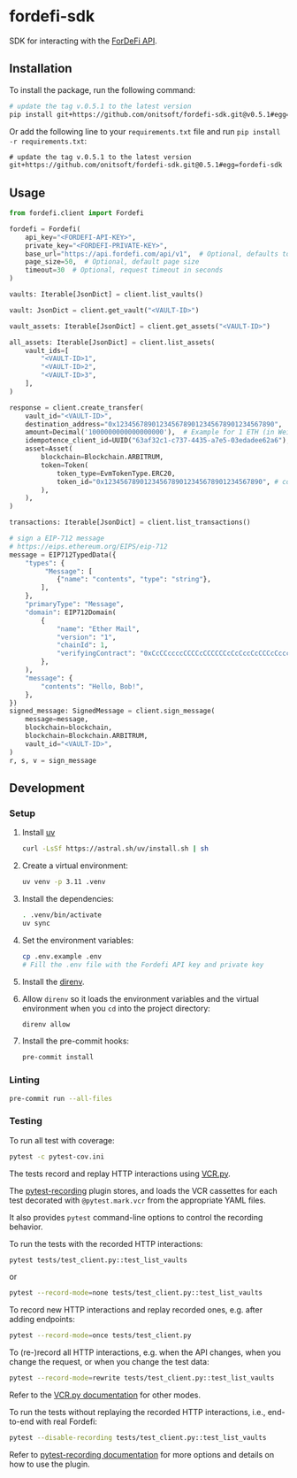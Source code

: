 # fordefi-sdk

SDK for interacting with the [ForDeFi API](https://docs.fordefi.com/api/openapi).

## Installation

To install the package, run the following command:

```bash
# update the tag v.0.5.1 to the latest version
pip install git+https://github.com/onitsoft/fordefi-sdk.git@v0.5.1#egg=fordefi-sdk
```

Or add the following line to your `requirements.txt` file and
run `pip install -r requirements.txt`:

```txt
# update the tag v.0.5.1 to the latest version
git+https://github.com/onitsoft/fordefi-sdk.git@0.5.1#egg=fordefi-sdk
```

## Usage

```python
from fordefi.client import Fordefi

fordefi = Fordefi(
    api_key="<FORDEFI-API-KEY>",
    private_key="<FORDEFI-PRIVATE-KEY>",
    base_url="https://api.fordefi.com/api/v1",  # Optional, defaults to this URL
    page_size=50,  # Optional, default page size
    timeout=30  # Optional, request timeout in seconds
)

vaults: Iterable[JsonDict] = client.list_vaults()

vault: JsonDict = client.get_vault("<VAULT-ID>")

vault_assets: Iterable[JsonDict] = client.get_assets("<VAULT-ID>")

all_assets: Iterable[JsonDict] = client.list_assets(
    vault_ids=[
        "<VAULT-ID>1",
        "<VAULT-ID>2",
        "<VAULT-ID>3",
    ],
)

response = client.create_transfer(
    vault_id="<VAULT-ID>",
    destination_address="0x1234567890123456789012345678901234567890",
    amount=Decimal('1000000000000000000'),  # Example for 1 ETH (in Wei)
    idempotence_client_id=UUID("63af32c1-c737-4435-a7e5-03edadee62a6"),
    asset=Asset(
        blockchain=Blockchain.ARBITRUM,
        token=Token(
            token_type=EvmTokenType.ERC20,
            token_id="0x1234567890123456789012345678901234567890", # contract address
        ),
    ),
)

transactions: Iterable[JsonDict] = client.list_transactions()

# sign a EIP-712 message
# https://eips.ethereum.org/EIPS/eip-712
message = EIP712TypedData({
    "types": {
         "Message": [
            {"name": "contents", "type": "string"},
        ],
    },
    "primaryType": "Message",
    "domain": EIP712Domain(
        {
            "name": "Ether Mail",
            "version": "1",
            "chainId": 1,
            "verifyingContract": "0xCcCCccccCCCCcCCCCCCcCcCccCcCCCcCcccccccC",
        },
    ),
    "message": {
        "contents": "Hello, Bob!",
    },
})
signed_message: SignedMessage = client.sign_message(
    message=message,
    blockchain=blockchain,
    blockchain=Blockchain.ARBITRUM,
    vault_id="<VAULT-ID>",
)
r, s, v = sign_message
```

## Development

### Setup

1. Install [uv](https://docs.astral.sh/uv/getting-started/installation/)

   ```bash
   curl -LsSf https://astral.sh/uv/install.sh | sh
   ```

1. Create a virtual environment:

   ```bash
   uv venv -p 3.11 .venv
   ```

1. Install the dependencies:

   ```bash
   . .venv/bin/activate
   uv sync
   ```

1. Set the environment variables:

   ```bash
   cp .env.example .env
   # Fill the .env file with the Fordefi API key and private key
   ```

1. Install the [direnv](https://direnv.net/docs/installation.html).

1. Allow `direnv` so it loads the environment variables and the virtual
   environment when you `cd` into the project directory:

   ```bash
   direnv allow
   ```

1. Install the pre-commit hooks:

   ```bash
   pre-commit install
   ```

### Linting

```bash
pre-commit run --all-files
```

### Testing

To run all test with coverage:

```bash
pytest -c pytest-cov.ini
```

The tests record and replay HTTP interactions using [VCR.py](https://vcrpy.readthedocs.io/en/latest/).

The [pytest-recording](https://github.com/kiwicom/pytest-recording) plugin stores,
and loads the VCR cassettes for each test decorated with `@pytest.mark.vcr`
from the appropriate YAML files.

It also provides `pytest` command-line options to control the recording behavior.

To run the tests with the recorded HTTP interactions:

```bash
pytest tests/test_client.py::test_list_vaults
```

or

```bash
pytest --record-mode=none tests/test_client.py::test_list_vaults
```

To record new HTTP interactions and replay recorded ones, e.g. after adding endpoints:

```bash
pytest --record-mode=once tests/test_client.py
```

To (re-)record all HTTP interactions, e.g. when the API changes,
when you change the request, or when you change the test data:

```bash
pytest --record-mode=rewrite tests/test_client.py::test_list_vaults
```

Refer to the [VCR.py documentation](https://vcrpy.readthedocs.io/en/latest/usage.html#record-modes)
for other modes.

To run the tests without replaying the recorded HTTP interactions, i.e.,
end-to-end with real Fordefi:

```bash
pytest --disable-recording tests/test_client.py::test_list_vaults
```

Refer to [pytest-recording documentation](https://github.com/kiwicom/pytest-recording?tab=readme-ov-file#usage)
for more options and details on how to use the plugin.

